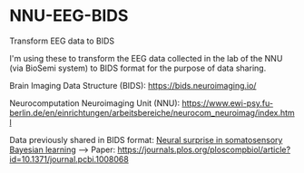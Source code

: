 # NNU-EEG-BIDS
Transform EEG data to BIDS

I'm using these to transform the EEG data collected in the lab of the NNU (via BioSemi system) to BIDS format for the purpose of data sharing.

Brain Imaging Data Structure (BIDS):
https://bids.neuroimaging.io/

Neurocomputation Neuroimaging Unit (NNU):
https://www.ewi-psy.fu-berlin.de/en/einrichtungen/arbeitsbereiche/neurocom_neuroimag/index.html

Data previously shared in BIDS format:
[Neural surprise in somatosensory Bayesian learning](https://osf.io/83pgq/?view_only=)
--> Paper: https://journals.plos.org/ploscompbiol/article?id=10.1371/journal.pcbi.1008068
